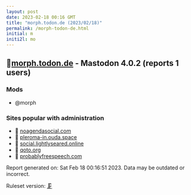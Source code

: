 ```yaml
---
layout: post
date: 2023-02-18 00:16 GMT
title: "morph.todon.de (2023/02/18)"
permalink: /morph-todon-de.html
initial: m
initi2l: mo
---
```


## 💉[morph.todon.de](https://morph.todon.de) - Mastodon 4.0.2 (reports 1 users)

### Mods
 * @morph

### Sites popular with administration

* 💉 [noagendasocial.com](/noagendasocial-com.html)
* 🐘 [pleroma-in.ouda.space](/pleroma-in-ouda-space.html)
* 🐘 [social.lightlyseared.online](/social-lightlyseared-online.html)
* 🦝 [qoto.org](/qoto-org.html)
* 🦝 [probablyfreespeech.com](/probablyfreespeech-com.html)

Report generated on: Sat Feb 18 00:16:51 2023. Data may be outdated or incorrect.

Ruleset version: [🗜](/version-clamp)
